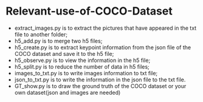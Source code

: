 # Relevant-use-of-COCO-Dataset

* extract_images.py is to extract the pictures that have appeared in the txt file to another folder;
* h5_add.py is to merge two h5 files;
* h5_create.py is to extract keypoint information from the json file of the COCO dataset and save it to the h5 file;
* h5_observe.py is to view the information in the h5 file;
* h5_split.py is to reduce the number of data in h5 files;
* images_to_txt.py is to write images information to txt file;
* json_to_txt.py is to write the information in the json file to the txt file.
* GT_show.py is to draw the ground truth of the COCO dataset or your own dataset(json and images are needed)
